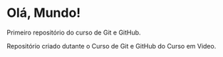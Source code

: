 # Olá, Mundo!
 Primeiro repositório do curso de  Git e GitHub.

 Repositório criado dutante o Curso de Git e GitHub do Curso em Video. 
